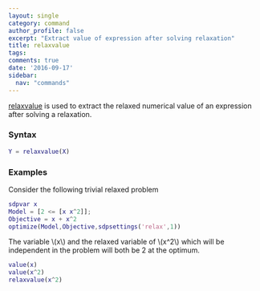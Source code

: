 ```yaml
---
layout: single
category: command
author_profile: false
excerpt: "Extract value of expression after solving relaxation"
title: relaxvalue
tags:
comments: true
date: '2016-09-17'
sidebar:
  nav: "commands"
---
```


[relaxvalue](/command/relaxvalue) is used to extract the relaxed numerical value of an expression after solving a relaxation.

### Syntax

````matlab
Y = relaxvalue(X)
````

### Examples

Consider the following trivial relaxed problem


````matlab
sdpvar x
Model = [2 <= [x x^2]];
Objective = x + x^2
optimize(Model,Objective,sdpsettings('relax',1))
````

The variable \\(x\\) and the relaxed variable of \\(x^2\\) which will be independent in the problem will both be 2 at the optimum.

````matlab
value(x)
value(x^2)
relaxvalue(x^2)
````

